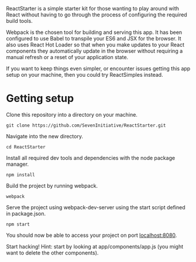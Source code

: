 ReactStarter is a simple starter kit for those wanting to play around with React without having to go through the process of configuring the required build tools.

Webpack is the chosen tool for building and serving this app. It has been configured to use Babel to transpile your ES6 and JSX for the browser. It also uses React Hot Loader so that when you make updates to your React components they automatically update in the browser without requiring a manual refresh or a reset of your application state.

If you want to keep things even simpler, or encounter issues getting this app setup on your machine, then you could try ReactSimples instead.

# Getting setup

Clone this repository into a directory on your machine.

```
git clone https://github.com/SevenInitiative/ReactStarter.git
```

Navigate into the new directory.

```
cd ReactStarter
```

Install all required dev tools and dependencies with the node package manager.

```
npm install
```

Build the project by running webpack.

```
webpack
```

Serve the project using webpack-dev-server using the start script defined in package.json.

```
npm start
```

You should now be able to access your project on port [localhost:8080](http://localhost:8080).

Start hacking! Hint: start by looking at app/components/app.js (you might want to delete the other components).
